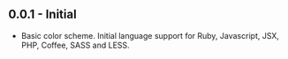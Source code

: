 ## 0.0.1 - Initial
  * Basic color scheme. Initial language support for Ruby, Javascript, JSX, PHP, Coffee, SASS and LESS.
